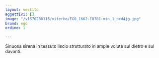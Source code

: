 ```yaml
---
layout: vestito
aggettivi: []
image: "/v1570288315/viterbo/EG0_1662-E0701-min_1_pcd4jg.jpg"
brand: ego
ordine: 1

---
```

Sinuosa sirena in tessuto liscio strutturato in ampie volute sul dietro e sul davanti. 
